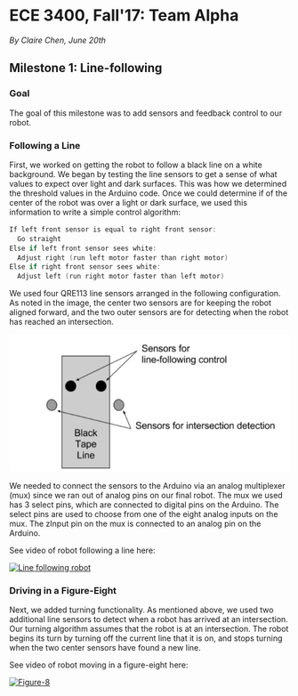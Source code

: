 # ECE 3400, Fall'17: Team Alpha

*By Claire Chen, June 20th*

## Milestone 1: Line-following

### Goal

The goal of this milestone was to add sensors and feedback control to our robot.

### Following a Line

First, we worked on getting the robot to follow a black line on a white background. We began by testing the line sensors to get a sense of what values to expect over light and dark surfaces. This was how we determined the threshold values in the Arduino code. Once we could determine if of the center of the robot was over a light or dark surface, we used this information to write a simple control algorithm: 
```C
If left front sensor is equal to right front sensor:
  Go straight
Else if left front sensor sees white:
  Adjust right (run left motor faster than right motor)
Else if right front sensor sees white:
  Adjust left (run right motor faster than left motor)
```

We used four QRE113 line sensors arranged in the following configuration. As noted in the image, the center two sensors are for keeping the robot aligned forward, and the two outer sensors are for detecting when the robot has reached an intersection. 

![Line sensor configuration](images/m1_linesensor.png)

We needed to connect the sensors to the Arduino via an analog multiplexer (mux) since we ran out of analog pins on our final robot. The mux we used has 3 select pins, which are connected to digital pins on the Arduino. The select pins are used to choose from one of the eight analog inputs on the mux. The zInput pin on the mux is connected to an analog pin on the Arduino.

See video of robot following a line here:

[![Line following robot](http://img.youtube.com/vi/TijvBkSl2sc/0.jpg)](http://www.youtube.com/watch?v=TijvBkSl2sc)

### Driving in a Figure-Eight

Next, we added turning functionality. As mentioned above, we used two additional line sensors to detect when a robot has arrived at an intersection. Our turning algorithm assumes that the robot is at an intersection. The robot begins its turn by turning off the current line that it is on, and stops turning when the two center sensors have found a new line.

See video of robot moving in a figure-eight here:

[![Figure-8](http://img.youtube.com/vi/rAPimu52CVM/0.jpg)](http://www.youtube.com/watch?v=rAPimu52CVM)
